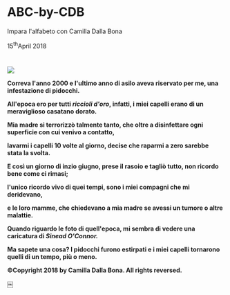 # ABC-by-CDB
Impara l'alfabeto con Camilla Dalla Bona

<!DOCTYPE html>
<html>
 <head>
    <meta charset="utf-8">
    <link href="https://fonts.googleapis.com/css?family=Open+Sans+Condensed:300|Sonsie+One" rel="stylesheet" type="text/css">
    <link rel="stylesheet" href="style.css">
 </head>
<body>
<time datetime="2018-05-15">15<sup>th</sup>April 2018</time>
  <h1><strong><Quella volta che mia madre mi tagliò i capelli come un fottuto skinhead</strong></h1> 
<img src="https://i.ytimg.com/vi/_H1DsWsKLE8/maxresdefault.jpg">
<p>Correva l'anno 2000 e l'ultimo anno di asilo aveva riservato per me, una infestazione di pidocchi.</p>
<p>All'epoca ero per tutti <i>riccioli d'oro</i>, infatti, i miei capelli erano di un meraviglioso casatano dorato.</p>
<p>Mia madre si terrorizzò talmente tanto, che oltre a disinfettare ogni superficie con cui venivo a contatto,</p>
<p>lavarmi i capelli 10 volte al giorno, decise che raparmi a zero sarebbe stata la svolta.</p>
<p>E così un giorno di inzio giugno, prese il rasoio e tagliò tutto, non ricordo bene come ci rimasi;</p>
<p>l'unico ricordo vivo di quei tempi, sono i miei compagni che mi deridevano,</p>
<p>e le loro mamme, che chiedevano a mia madre se avessi un tumore o altre malattie.</p>
<p>Quando riguardo le foto di quell'epoca, mi sembra di vedere una caricatura di <i>Sinead O'Connor.</i></p>
<p>Ma sapete una cosa? I pidocchi furono estirpati e i miei capelli tornarono quelli di un tempo, più o meno.</p>
<footer>
      <p>©Copyright 2018 by Camilla Dalla Bona. All rights reversed.</p>
    </footer>
  </body>
</html>
￼
